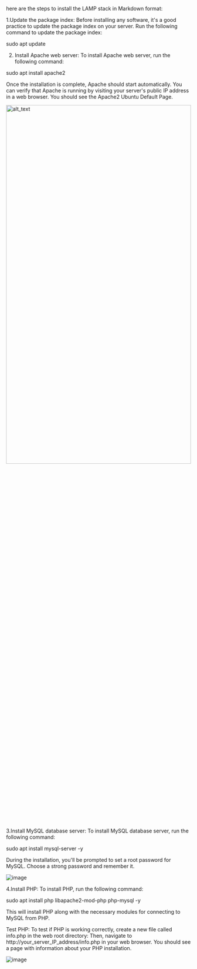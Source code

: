 here are the steps to install the LAMP stack in Markdown format:

1.Update the package index: Before installing any software, it's a good practice to update the package index on your server. Run the following command to update the package index:

sudo apt update

2. Install Apache web server: To install Apache web server, run the following command:

sudo apt install apache2

Once the installation is complete, Apache should start automatically. You can verify that Apache is running by visiting your server's public IP address in a web browser. You should see the Apache2 Ubuntu Default Page.

<img src="https://user-images.githubusercontent.com/73601265/229630473-e0ebc011-9f39-4698-996b-2c513225bce8.png" alt="alt_text" style="height:50%;width:100%;">

3.Install MySQL database server: To install MySQL database server, run the following command:

sudo apt install mysql-server -y

During the installation, you'll be prompted to set a root password for MySQL. Choose a strong password and remember it.

![image](https://user-images.githubusercontent.com/73601265/229631773-5ad9a9ca-8bfe-41b7-84e1-a2f171544662.png)

4.Install PHP: To install PHP, run the following command:

sudo apt install php libapache2-mod-php php-mysql -y

This will install PHP along with the necessary modules for connecting to MySQL from PHP.

Test PHP: To test if PHP is working correctly, create a new file called info.php in the web root directory:
Then, navigate to http://your_server_IP_address/info.php in your web browser. You should see a page with information about your PHP installation.

![image](https://user-images.githubusercontent.com/73601265/229634618-3de0c71e-7c81-452f-b311-df5e966623a9.png)

